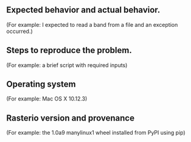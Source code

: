 <!--

WELCOME ABOARD!

Hi and welcome to the Rasterio project. We appreciate bug reports, questions
about documentation, and suggestions for new features. This issue template
isn't intended to ward you off; only to intercept and redirect one particular
category of reports, and to collect a few important facts that issue reporters
often omit.

You think you've found something? We believe you.

Please note: Rasterio contains extension modules and is thus susceptible to
C library compatibility issues. If you are reporting an installation or module
import issue, please note that this project only accepts reports about problems
with packages downloaded from the Python Package Index. Conda users should take
issues to one of the following trackers:

- https://github.com/ContinuumIO/anaconda-issues/issues
- https://github.com/conda-forge/rasterio-feedstock

-->

## Expected behavior and actual behavior.

(For example: I expected to read a band from a file and an exception occurred.)

## Steps to reproduce the problem.

(For example: a brief script with required inputs)

## Operating system

(For example: Mac OS X 10.12.3)

## Rasterio version and provenance

(For example: the 1.0a9 manylinux1 wheel installed from PyPI using pip)

